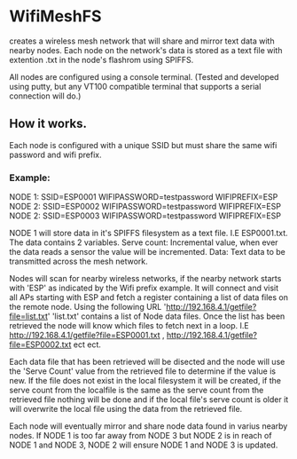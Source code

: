 # WifiMeshFS 
creates a wireless mesh network that will share and mirror text data with nearby nodes. Each node on the network's data is stored as a text file with extention .txt in the node's flashrom using SPIFFS.

All nodes are configured using a console terminal. (Tested and developed using putty, but any VT100 compatible terminal that supports a serial connection will do.) 

## How it works.
Each node is configured with a unique SSID but must share the same wifi password and wifi prefix.
### Example: 
NODE 1: SSID=ESP0001 WIFIPASSWORD=testpassword WIFIPREFIX=ESP
NODE 2: SSID=ESP0002 WIFIPASSWORD=testpassword WIFIPREFIX=ESP
NODE 2: SSID=ESP0003 WIFIPASSWORD=testpassword WIFIPREFIX=ESP

NODE 1 will store data in it's SPIFFS filesystem as a text file. I.E ESP0001.txt. The data contains 2 variables.
Serve count: Incremental value, when ever the data reads a sensor the value will be incremented.
Data: Text data to be transmitted across the mesh network.

Nodes will scan for nearby wireless networks, if the nearby network starts with 'ESP' as indicated by the Wifi prefix example.
It will connect and visit all APs starting with ESP and fetch a register containing a list of data files on the remote node.
Using the following URL 'http://192.168.4.1/getfile?file=list.txt' 'list.txt' contains a list of Node data files. Once the list has been retrieved the node will know which files to fetch next in a loop.
I.E http://192.168.4.1/getfile?file=ESP0001.txt , http://192.168.4.1/getfile?file=ESP0002.txt ect ect.

Each data file that has been retrieved will be disected and the node will use the 'Serve Count' value from the retrieved file to determine if the value is new. If the file does not exist in the local filesystem it will be created, if the serve count from the localfile is the same as the serve count from the retrieved file nothing will be done and if the local file's serve count is older it will overwrite the local file using the data from the retrieved file.

Each node will eventually mirror and share node data found in varius nearby nodes. If NODE 1 is too far away from NODE 3 but NODE 2 is in reach of NODE 1 and NODE 3, NODE 2 will ensure NODE 1 and NODE 3 is updated.


